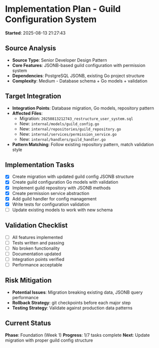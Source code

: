 # Implementation Plan - Guild Configuration System
**Started**: 2025-08-13 21:27:43

## Source Analysis
- **Source Type**: Senior Developer Design Pattern
- **Core Features**: JSONB-based guild configuration with permission system
- **Dependencies**: PostgreSQL JSONB, existing Go project structure
- **Complexity**: Medium - Database schema + Go models + validation

## Target Integration
- **Integration Points**: Database migration, Go models, repository pattern
- **Affected Files**: 
  - Migration: `20250813212743_restructure_user_system.sql`
  - New: `internal/models/guild_config.go`
  - New: `internal/repositories/guild_repository.go` 
  - New: `internal/services/permission_service.go`
  - New: `internal/handlers/guild_handler.go`
- **Pattern Matching**: Follow existing repository pattern, match validation style

## Implementation Tasks
- [x] Create migration with updated guild config JSONB structure
- [x] Create guild configuration Go models with validation
- [x] Implement guild repository with JSONB methods
- [x] Create permission service abstraction
- [x] Add guild handler for config management
- [x] Write tests for configuration validation
- [ ] Update existing models to work with new schema

## Validation Checklist
- [ ] All features implemented
- [ ] Tests written and passing
- [ ] No broken functionality
- [ ] Documentation updated
- [ ] Integration points verified
- [ ] Performance acceptable

## Risk Mitigation
- **Potential Issues**: Migration breaking existing data, JSONB query performance
- **Rollback Strategy**: git checkpoints before each major step
- **Testing Strategy**: Validate against production data patterns

## Current Status
**Phase**: Foundation (Week 1)
**Progress**: 1/7 tasks complete
**Next**: Update migration with proper guild config structure